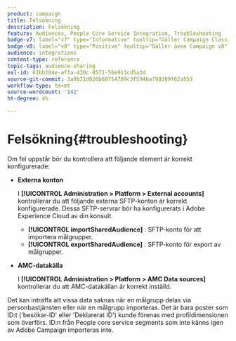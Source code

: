 ```yaml
---
product: campaign
title: Felsökning
description: Felsökning
feature: Audiences, People Core Service Integration, Troubleshooting
badge-v7: label="v7" type="Informative" tooltip="Gäller Campaign Classic v7"
badge-v8: label="v8" type="Positive" tooltip="Gäller även Campaign v8"
audience: integrations
content-type: reference
topic-tags: audience-sharing
exl-id: 61bb184e-affa-430c-8571-56e911cd5a3d
source-git-commit: 3a9b21d626b60754789c3f594ba798309f62a553
workflow-type: tm+mt
source-wordcount: '142'
ht-degree: 4%

---
```


# Felsökning{#troubleshooting}



Om fel uppstår bör du kontrollera att följande element är korrekt konfigurerade:

* **Externa konton**

  I **[!UICONTROL Administration > Platform > External accounts]** kontrollerar du att följande externa SFTP-konton är korrekt konfigurerade. Dessa SFTP-servrar bör ha konfigurerats i Adobe Experience Cloud av din konsult.

   * **[!UICONTROL importSharedAudience]** : SFTP-konto för att importera målgrupper.
   * **[!UICONTROL exportSharedAudience]** : SFTP-konto för export av målgrupper.

* **AMC-datakälla**

  I **[!UICONTROL Administration > Platform > AMC Data sources]** kontrollerar du att AMC-datakällan är korrekt inställd.

Det kan inträffa att vissa data saknas när en målgrupp delas via personbastjänsten eller när en målgrupp importeras. Det är bara poster som ID:t (&#39;besökar-ID&#39; eller &#39;Deklarerat ID&#39;) kunde förenas med profildimensionen som överförs. ID:n från People core service segments som inte känns igen av Adobe Campaign importeras inte.
